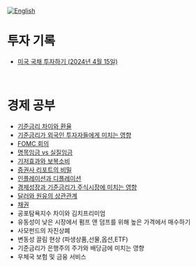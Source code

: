 [![English](https://img.shields.io/badge/lang-English-blue.svg)](https://github.com/juho-creator/investing/blob/main/README.md)


# 투자 기록
- [미국 국채 투자하기 (2024년 4월 15일)](https://github.com/juho-creator/Investing/blob/main/KR/TLT.md)
</br>

# 경제 공부
- [기준금리 차이와 환율](https://github.com/juho-creator/Investing/blob/main/KR/Interest-Rate-Foreign-exchange.md)
- [기준금리가 외국인 투자자들에게 미치는 영향](https://github.com/juho-creator/Investing/blob/main/KR/interest-rate-foreign-investor.md)
- [FOMC 회의](https://github.com/juho-creator/Investing/blob/main/KR/fomc.md)
- [명목임금 vs 실질임금](https://github.com/juho-creator/Investing/blob/main/KR/wage.md)
- [기저효과와 보복소비](https://github.com/juho-creator/Investing/blob/main/KR/Base_effect_and_pentup_demand.md)
- [증권사 리포트의 비밀](https://github.com/juho-creator/Investing/blob/main/KR/financial_report.md)
- [인플레이션과 디플레이션](https://github.com/juho-creator/Investing/blob/main/KR/inflation_deflation.md)
- [경제성장과 기준금리가 주식시장에 미치는 영향](https://github.com/juho-creator/Investing/blob/main/KR/economic-growth_interest-rate.md)
- [달러와 원유의 상관관계](https://github.com/juho-creator/Investing/blob/main/KR/dollar_oil.md)
- [채권](https://github.com/juho-creator/Investing/blob/main/KR/bond.md) 
- 공포탐욕지수 차이와 김치프리미엄
- 유동성이 낮은 시장에서 펌프 앤 덤프를 위해 높은 가격에서 매수하기
- 사모펀드의 자진상폐
- 변동성 끌림 현상 (파생상품,선물,옵션,ETF)
- 기준금리가 은행주의 주가와 배당금에 미치는 영향
- 우체국 보험 및 금융 서비스

